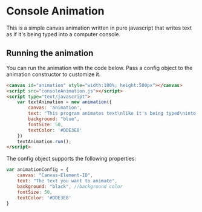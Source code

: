 
# Console Animation 

This is a simple canvas animation written in pure javascript that writes text as if it's being typed into a computer console. 

## Running the animation

You can run the animation with the code below. Pass a config object to the animation constructor to customize it. 

```html
<canvas id="animation" style="width:100%; height:500px"></canvas>
<script src="consoleAnimation.js"></script>
<script type="text/javascript">
	var textAnimation = new animation({
		canvas: 'animation',
		text: "This program animates text\nlike it's being typed\ninto a console",
		background: "blue",
		fontSize: 50,
		textColor: '#DDE3E8'
	})
	textAnimation.run();
</script>
```

The config object supports the following properties: 

```javascript
var animationConfig = {	
	canvas: "Canvas-Element-ID",
	text: "The text you want to animate",
	background: "black", //background color
	fontSize: 50, 
	textColor: '#DDE3E8'
}
```